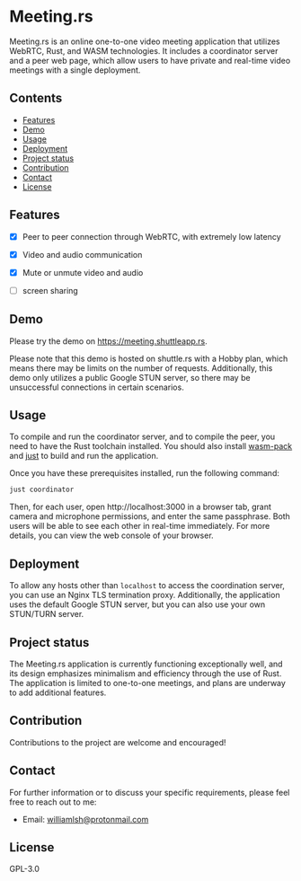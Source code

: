 # Meeting.rs

Meeting.rs is an online one-to-one video meeting application that utilizes WebRTC, Rust, and WASM technologies. It includes a coordinator server and a peer web page, which allow users to have private and real-time video meetings with a single deployment.

## Contents

- [Features](#features)
- [Demo](#demo)
- [Usage](#usage)
- [Deployment](#deployment)
- [Project status](#project-status)
- [Contribution](#contribution)
- [Contact](#contact)
- [License](#license)

## Features

- [x] Peer to peer connection through WebRTC, with extremely low latency
- [x] Video and audio communication
- [x] Mute or unmute video and audio
- [ ] screen sharing


## Demo

Please try the demo on https://meeting.shuttleapp.rs.

Please note that this demo is hosted on shuttle.rs with a Hobby plan, which means there may be limits on the number of requests. Additionally, this demo only utilizes a public Google STUN server, so there may be unsuccessful connections in certain scenarios.

## Usage

To compile and run the coordinator server, and to compile the peer, you need to have the Rust toolchain installed. You should also install [wasm-pack](https://rustwasm.github.io/wasm-pack/installer/) and [just](https://github.com/casey/just) to build and run the application.

Once you have these prerequisites installed, run the following command:

```sh
just coordinator
```

Then, for each user, open http://localhost:3000 in a browser tab, grant camera and microphone permissions, and enter the same passphrase. Both users will be able to see each other in real-time immediately. For more details, you can view the web console of your browser.

## Deployment

To allow any hosts other than `localhost` to access the coordination server, you can use an Nginx TLS termination proxy. Additionally, the application uses the default Google STUN server, but you can also use your own STUN/TURN server.

## Project status

The Meeting.rs application is currently functioning exceptionally well, and its design emphasizes minimalism and efficiency through the use of Rust. The application is limited to one-to-one meetings, and plans are underway to add additional features.

## Contribution

Contributions to the project are welcome and encouraged!

## Contact

For further information or to discuss your specific requirements, please feel free to reach out to me:

* Email: williamlsh@protonmail.com

## License

GPL-3.0
